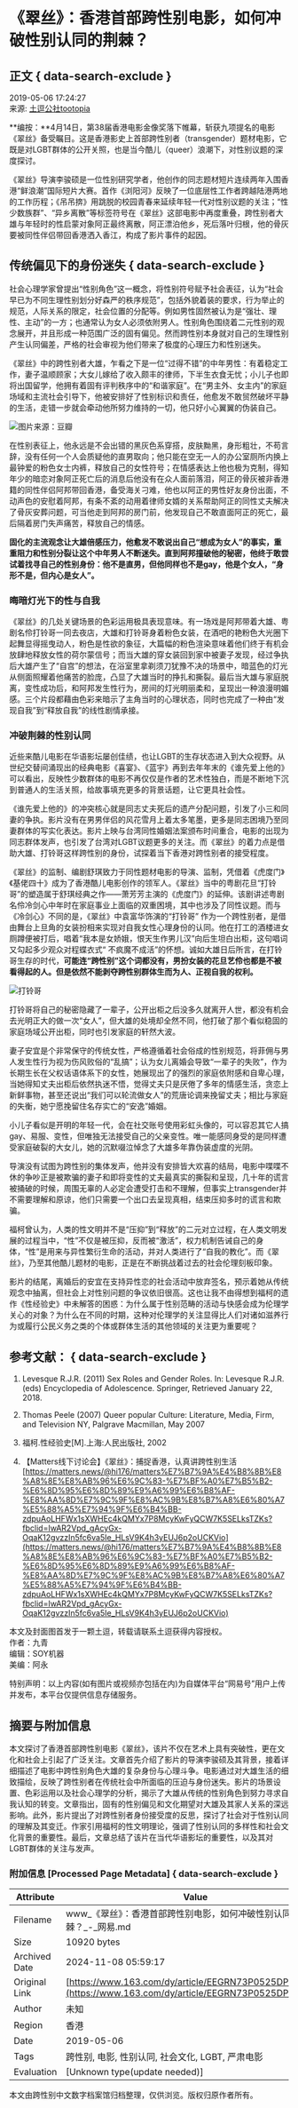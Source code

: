 # 《翠丝》：香港首部跨性别电影，如何冲破性别认同的荆棘？

## 正文 { data-search-exclude }


2019-05-06 17:24:27  
来源: [土逗公社tootopia](https://www.163.com/dy/media/T1489403958167.html)  

**编按：**4月14日，第38届香港电影金像奖落下帷幕，斩获九项提名的电影《翠丝》备受瞩目。这是香港影史上首部跨性别者（transgender）题材电影，它既是对LGBT群体的公开关照，也是当今酷儿（queer）浪潮下，对性别议题的深度探讨。

《翠丝》导演李骏硕是一位性别研究学者，他创作的同志题材短片连续两年入围香港“鲜浪潮”国际短片大赛。首作《浏阳河》反映了一位底层性工作者跨越陆港两地的工作历程；《吊吊捹》用跳脱的校园青春来延续年轻一代对性别议题的关注；“性少数族群”、“异乡离散”等标签符号在《翠丝》这部电影中再度重叠，跨性别者大雄与年轻时的性启蒙对象阿正最终离散，阿正漂泊他乡，死后落叶归根，他的骨灰要被同性伴侣带回香港洒入香江，构成了影片事件的起因。

## 传统偏见下的身份迷失 { data-search-exclude }

社会心理学家曾提出“性别角色”这一概念，将性别符号赋予社会表征，认为“社会早已为不同生理性别划分好森严的秩序规范”，包括外貌着装的要求，行为举止的规范，人际关系的限定，社会位置的分配等。例如男性固然被认为是“强壮、理性、主动”的一方；也通常认为女人必须依附男人。性别角色围绕着二元性别的观念展开，并且形成一种范围广泛的固有偏见。然而跨性别本身就对自己的生理性别产生认同偏差，严格的社会审视为他们带来了极度的心理压力和性别迷失。

《翠丝》中的跨性别者大雄，乍看之下是一位“过得不错”的中年男性：有着稳定工作，妻子温顺顾家；大女儿嫁给了收入颇丰的律师，下半生衣食无忧；小儿子也即将出国留学，他拥有着固有评判秩序中的“和谐家庭”。在“男主外、女主内”的家庭场域和主流社会引导下，他被安排好了性别标识和责任，他愈发不敢贸然破坏平静的生活，走错一步就会牵动他所努力维持的一切，他只好小心翼翼的伪装自己。

![图片来源：豆瓣](https://nimg.ws.126.net/?url=http://dingyue.ws.126.net/9COax34IaZPrf6wThIBtIhIRLPCqEwfk0rnQZfUtojuig1489403957741.jpg&thumbnail=160y160&quality=80&type=jpg)

在性别表征上，他永远是不会出错的黑灰色系穿搭，皮肤黝黑，身形粗壮，不苟言辞，没有任何一个人会质疑他的直男取向；他只能在空无一人的办公室厕所内换上最钟爱的粉色女士内裤，释放自己的女性符号；在情感表达上他也极为克制，得知年少的暗恋对象阿正死亡后的消息后他没有在众人面前落泪，阿正的骨灰被非香港籍的同性伴侣阿邦带回香港，备受海关刁难，他也以阿正的男性好友身份出面，不动声色的安慰着阿邦，有条不紊的动用着律师女婿的关系帮助阿正的同性丈夫解决了骨灰安葬问题，可当他走到阿邦的房门前，他发现自己不敢直面阿正的死亡，最后隔着房门失声痛苦，释放自己的情感。

**固化的主流观念让大雄倍感压力，他愈发不敢说出自己“想成为女人”的事实，重重阻力和性别分裂让这个中年男人不断迷失。直到阿邦撞破他的秘密，他终于敢尝试着找寻自己的性别身份：他不是直男，但他同样也不是gay，他是个女人，“身形不是，但内心是女人”。**

### 晦暗灯光下的性与自我

《翠丝》的几处关键场景的色彩运用极具表现意味。有一场戏是阿邦带着大雄、粤剧名伶打铃哥一同去夜店，大雄和打铃哥身着粉色女装，在酒吧的艳粉色大光圈下起舞显得摇曳动人，粉色是性欲的象征，大篇幅的粉色渲染意味着他们终于有机会放肆地释放女性的荷尔蒙信号；而当大雄的穿女装回到家中被妻子发现，经过争执后大雄产生了“自宫”的想法，在浴室里拿剃须刀犹豫不决的场景中，暗蓝色的灯光从侧面照耀着他痛苦的脸庞，凸显了大雄当时的挣扎和撕裂。最后当大雄与家庭脱离，变性成功后，和阿邦发生性行为，房间的灯光明丽柔和，呈现出一种浪漫明媚感。三个片段都藉由色彩来暗示了主角当时的心理状态，同时也完成了一种由“发现自我”到“释放自我”的线性剧情承接。

### 冲破荆棘的性别认同

近些来酷儿电影在华语影坛屡创佳绩，也让LGBT的生存状态进入到大众视野。从世纪交替间涌现出的经典电影《喜宴》、《蓝宇》再到去年年末的《谁先爱上他的》可以看出，反映性少数群体的电影不再仅仅是作者的艺术性独白，而是不断地下沉到普通人的生活关照，给故事填充更多的背景话题，让它更具社会性。

《谁先爱上他的》的冲突核心就是同志丈夫死后的遗产分配问题，引发了小三和同妻的争执。影片没有在男男伴侣的风花雪月上着太多笔墨，更多是同志困境乃至同妻群体的写实化表达。影片上映与台湾同性婚姻法案颁布时间重合，电影的出现为同志群体发声，也引发了台湾对LGBT议题更多的关注。而《翠丝》的着力点是借助大雄、打铃哥这样跨性别的身份，试探着当下香港对跨性别者的接受程度。

《翠丝》的监制、编剧舒琪致力于同性题材电影的导演、监制，凭借着《虎度门》《基佬四十》成为了香港酷儿电影创作的领军人。《翠丝》当中的粤剧花旦“打铃哥”的塑造属于舒琪经典之作——萧芳芳主演的《虎度门》的延伸。该剧讲述粤剧名伶冷剑心中年时在家庭事业上面临的双重困境，其中也涉及了同性议题。而与《冷剑心》不同的是，《翠丝》中袁富华饰演的“打铃哥” 作为一个跨性别者，是借由舞台上旦角的女装扮相来实现对自我女性心理身份的认同。他在打工的酒楼进女厕蹲便被打后，唱着“我本是女娇娥，恨天生作男儿汉”向后生坦白出柜，这句唱词又勾起多少观众对程蝶衣式“ 不疯魔不成活”的怀想。诚如大雄日后所言，在打铃哥生存的时代，**可能连“跨性别”这个词都没有，男扮女装的花旦艺伶也都是不被看得起的人。但是依然不能剥夺跨性别群体生而为人、正视自我的权利。**

![打铃哥](https://nimg.ws.126.net/?url=http://dingyue.ws.126.net/9COax34IaZPrf6wThIBtIhIRLPCqEwfk0rnQZfUtojuig1489403957741.jpg&thumbnail=160y160&quality=80&type=jpg)

打铃哥将自己的秘密隐藏了一辈子，公开出柜之后没多久就离开人世，都没有机会去光明正大的做一次“女人”，但大雄的处境却全然不同，他打破了那个看似稳固的家庭场域公开出柜，同时也引发家庭的轩然大波。

妻子安宜是个非常保守的传统女性，严格遵循着社会俗成的性别规范，将菲佣与男人发生性行为视为伤风败俗的“乱搞”；认为女儿离婚会导致“一辈子的失败”，作为长期生长在父权话语体系下的女性，她展现出了的强烈的家庭依附感和自卑心理，当她得知丈夫出柜后依然执迷不悟，觉得丈夫只是厌倦了多年的情感生活，贪恋上新鲜事物，甚至还说出“我们可以轮流做女人”的荒唐论调来挽留丈夫；相比与家庭的失衡，她宁愿挽留住名存实亡的“安逸”婚姻。

小儿子看似是开明的年轻一代，会在社交账号使用彩虹头像的，可以容忍其它人搞gay、易服、变性，但唯独无法接受自己的父亲变性。唯一能感同身受的是同样遭受家庭破裂的大女儿，她的沉默啜泣悼念了大雄多年靠伪装虚度的光阴。

导演没有试图为跨性别的集体发声，他并没有安排皆大欢喜的结局，电影中喋喋不休的争吵正是被欺骗的妻子和即将变性的丈夫最真实的撕裂和呈现，几十年的谎言被捅破的时候，周围无辜的人必定会遭受打击和不理解，但事实上transgender并不需要理解和原谅，他们只需要一个出口去呈现真相，结束压抑多时的谎言和欺骗。

福柯曾认为，人类的性文明并不是“压抑”到“释放”的二元对立过程，在人类文明发展的过程当中，“性”不仅是被压抑，反而被“激活”，权力机制告诫自己的身体，“性”是用来与异性繁衍生命的活动，并对人类进行了“自我的教化”。而《翠丝》，乃至其他酷儿题材的电影，正是在不断挑战着过去的社会伦理刻板印象。

影片的结尾，离婚后的安宜在支持异性恋的社会活动中放弃签名，预示着她从传统观念中抽离，但社会上对性别问题的争议依旧很高。这也让我不由得想到福柯的遗作《性经验史》中未解答的困惑：为什么属于性别范畴的活动与快感会成为伦理学关心的对象？为什么在不同的时期，这种对伦理学的关注显得比人们对诸如滋养行为或履行公民义务之类的个体或群体生活的其他领域的关注更为重要呢？

## 参考文献： { data-search-exclude }

1. Levesque R.J.R. (2011) Sex Roles and Gender Roles. In: Levesque R.J.R. (eds) Encyclopedia of Adolescence. Springer, Retrieved January 22, 2018.

2. Thomas Peele (2007) Queer popular Culture: Literature, Media, Firm, and Television NY, Palgrave Macmillan, May 2007

3. 福柯.性经验史[M].上海:人民出版社, 2002

4. 【Matters线下讨论会】《翠丝》：捕捉香港，认真讲跨性别生活  
   [https://matters.news/@hi176/matters%E7%B7%9A%E4%B8%8B%E8%A8%8E%E8%AB%96%E6%9C%83-%E7%BF%A0%E7%B5%B2-%E6%8D%95%E6%8D%89%E9%A6%99%E6%B8%AF-%E8%AA%8D%E7%9C%9F%E8%AC%9B%E8%B7%A8%E6%80%A7%E5%88%A5%E7%94%9F%E6%B4%BB-zdpuAoLHFWx1sXWHEc4kQMYx7P8McyKwFyQCW7K5SELksTZKs?fbclid=IwAR2Vpd_gAcyGx-OqaK12gvzzIn5fc6va5Ie_HLsV9K4h3yEUJ6p2oUCKVio](https://matters.news/@hi176/matters%E7%B7%9A%E4%B8%8B%E8%A8%8E%E8%AB%96%E6%9C%83-%E7%BF%A0%E7%B5%B2-%E6%8D%95%E6%8D%89%E9%A6%99%E6%B8%AF-%E8%AA%8D%E7%9C%9F%E8%AC%9B%E8%B7%A8%E6%80%A7%E5%88%A5%E7%94%9F%E6%B4%BB-zdpuAoLHFWx1sXWHEc4kQMYx7P8McyKwFyQCW7K5SELksTZKs?fbclid=IwAR2Vpd_gAcyGx-OqaK12gvzzIn5fc6va5Ie_HLsV9K4h3yEUJ6p2oUCKVio)

本文及封面图首发于一颗土逗，转载请联系土逗获得内容授权。  
作者：九青  
编辑：SOY机器  
美编：阿永  

特别声明：以上内容(如有图片或视频亦包括在内)为自媒体平台“网易号”用户上传并发布，本平台仅提供信息存储服务。

## 摘要与附加信息

<!-- tcd_abstract -->
本文探讨了香港首部跨性别电影《翠丝》，该片不仅在艺术上具有突破性，更在文化和社会上引起了广泛关注。文章首先介绍了影片的导演李骏硕及其背景，接着详细描述了电影中跨性别角色大雄的复杂身份与心理斗争。电影通过对大雄生活的细致描绘，反映了跨性别者在传统社会中所面临的压迫与身份迷失。影片的场景设置、色彩运用以及社会心理学的分析，揭示了大雄从传统的性别角色到努力寻求自我认知的转变。文章指出，固有的性别偏见和文化期望对大雄及其家人关系的深远影响。此外，影片提出了对跨性别者身份接受度的反思，探讨了社会对于性别认同的理解及其变迁。作家引用福柯的性文明理论，强调了性别认同的多样性和社会文化背景的重要性。最后，文章总结了该片在当代华语影坛的重要性，以及其对LGBT群体的关注与发声。
<!-- tcd_abstract_end -->

### 附加信息 [Processed Page Metadata] { data-search-exclude }

| Attribute       | Value                                  |
|-----------------|----------------------------------------|
| Filename        | www_《翠丝》：香港首部跨性别电影，如何冲破性别认同的荆棘？_-_网易.md                             |
| Size            | 10920 bytes                           |
| Archived Date   | 2024-11-08 05:59:17                             |
| Original Link   | [https://www.163.com/dy/article/EEGRN73P0525DPBO.html](https://www.163.com/dy/article/EEGRN73P0525DPBO.html)                       |
| Author          | 未知                               |
| Region          | 香港                               |
| Date            | 2019-05-06                                 |
| Tags            | 跨性别, 电影, 性别认同, 社会文化, LGBT, 严肃电影                                 |
| Evaluation            | [Unknown type(update needed)]                                 |
<!-- tcd_table_end -->

本文由跨性别中文数字档案馆归档整理，仅供浏览。版权归原作者所有。
